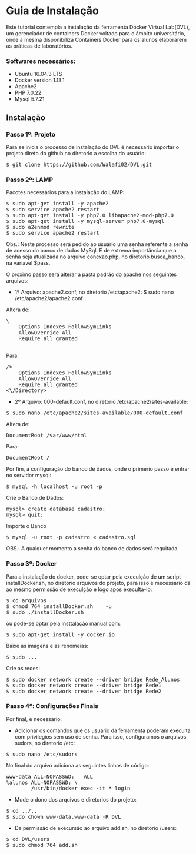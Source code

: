 # Guia de Instalação

Este tutorial contempla a instalação da ferramenta Docker Virtual Lab(DVL), um gerenciador de containers Docker voltado para o âmbito universitário, onde a mesma disponibiliza Containers Docker para os alunos elaborarem as práticas de laboratórios.

### Softwares necessários:
- Ubuntu 16.04.3 LTS
- Docker version 1.13.1
- Apache2
- PHP 7.0.22
- Mysql 5.7.21

## Instalação

### Passo 1º: Projeto
Para se inicia o processo de instalação do DVL é necessario importar o projeto direto do github no diretorio a escolha do usuário:
<pre>
$ git clone https://github.com/Walafi02/DVL.git
</pre>

### Passo 2º: LAMP
Pacotes necessários para a instalação do LAMP:
<pre>
$ sudo apt-get install -y apache2
$ sudo service apache2 restart
$ sudo apt-get install -y php7.0 libapache2-mod-php7.0
$ sudo apt-get install -y mysql-server php7.0-mysql
$ sudo a2enmod rewrite
$ sudo service apache2 restart
</pre>

Obs.: Neste processo será pedido ao usuário uma senha referente a senha de acesso do banco de dados MySql. É de extrema importância que a senha seja atualizada no arquivo conexao.php, no diretorio busca_banco, na variavel $pass.

O proximo passo será alterar a pasta padrão do apache nos seguintes arquivos:
- 1º Arquivo: apache2.conf, no diretorio /etc/apache2:
	$ sudo nano /etc/apache2/apache2.conf

Altera de:
<pre>
\<Directory /var/www/html/>
	Options Indexes FollowSymLinks
   	AllowOverride All
   	Require all granted
</Directory>
</pre>
Para:
<pre>
<Directory /<Caminho Completo do Diretorio do Projeto>/>
	Options Indexes FollowSymLinks
	AllowOverride All
	Require all granted
<\/Directory>
</pre>
- 2º Arquivo: 000-default.conf, no diretorio /etc/apache2/sites-available:
<pre>
$ sudo nano /etc/apache2/sites-available/000-default.conf
</pre>

Altera de:
<pre>
DocumentRoot /var/www/html
</pre>
Para:
<pre>
DocumentRoot /<Caminho Completo do Diretorio do Projeto>
</pre>

Por fim, a configuração do banco de dados, onde o primerio passo é entrar no servidor mysql:
<pre>
$ mysql -h localhost -u root -p
</pre>

Crie o Banco de Dados:
<pre>
mysql> create database cadastro;
mysql> quit;
</pre>

Importe o Banco
<pre>
$ mysql -u root -p cadastro < cadastro.sql
</pre>

OBS.: A qualquer momento a senha do banco de dados será requitada.

### Passo 3º: Docker
Para a instalação do docker, pode-se optar pela execulção de um script installDocker.sh, no diretorio arquivos do projeto, para isso é mecessario dá ao mesmo permissão de execulção e logo apos execulta-lo:
<pre>
$ cd arquivos
$ chmod 764 installDocker.sh 	-u
$ sudo ./installDocker.sh
</pre>

ou pode-se optar pela insttalação manual com:
<pre>
$ sudo apt-get install -y docker.io
</pre>

Baixe as imagens e as renomeias:
<pre>
$ sudo ...
</pre>

Crie as redes:
<pre>
$ sudo docker network create --driver bridge Rede_Alunos
$ sudo docker network create --driver bridge Rede1
$ sudo docker network create --driver bridge Rede2
</pre>

### Passo 4º: Configurações Finais
Por final, é necessario:
- Adicionar os comandos que os usuário da ferramenta poderam execulta com privilegios sem uso de senha. Para isso, configuramos o arquivos sudors, no diretorio /etc:
<pre>
$ sudo nano /etc/sudors
</pre>

No final do arquivo adiciona as seguintes linhas de código:
<pre>
www-data ALL=NOPASSWD:   ALL
%alunos ALL=NOPASSWD: \
       	/usr/bin/docker exec -it * login
</pre>

- Mude o dono dos arquivos e diretorios do projeto:
<pre>
$ cd ../..
$ sudo chown www-data.www-data -R DVL
</pre>

- Da permissão de execursão ao arquivo add.sh, no diretorio /users:
<pre>
$ cd DVL/users
$ sudo chmod 764 add.sh
</pre>
